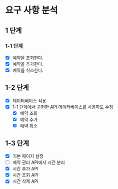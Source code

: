# 요구 사항 분석
## 1 단계
### 1-1 단계
- [x] 예약을 조회한다.
- [x] 예약을 추가한다.
- [x] 예약을 취소한다.

## 1-2 단계
- [x] 데이터베이스 적용
- [x] 1-1 단계에서 구현한 API 데이터베이스를 사용하도 수정
  - [x] 예약 조회
  - [x] 예약 추가
  - [x] 예약 취소

## 1-3 단계
- [x] 기본 페이지 설정
- [ ] 예약 관리 API에서 시간 분리
- [x] 시간 추가 API
- [x] 시간 조회 API
- [x] 시간 삭제 API
